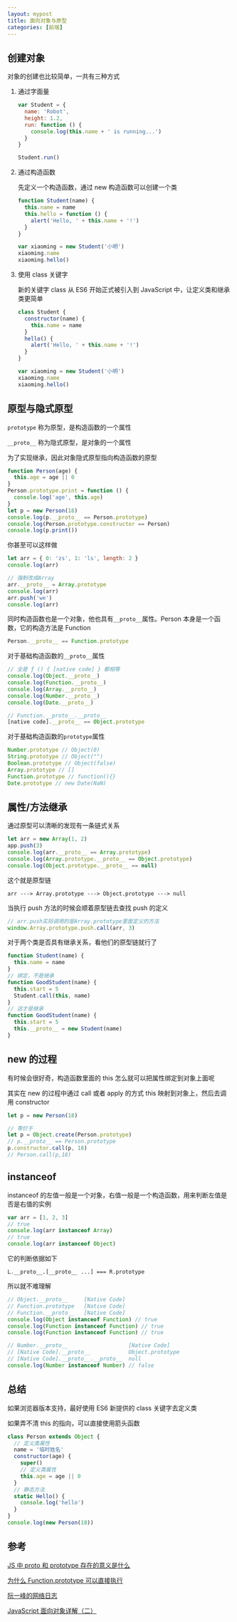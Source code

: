 ```yaml
---
layout: mypost
title: 面向对象与原型
categories: [前端]
---
```


## 创建对象

对象的创建也比较简单，一共有三种方式

1. 通过字面量

   ```js
   var Student = {
     name: 'Robot',
     height: 1.2,
     run: function () {
       console.log(this.name + ' is running...')
     }
   }

   Student.run()
   ```

2. 通过构造函数

   先定义一个构造函数，通过 new 构造函数可以创建一个类

   ```js
   function Student(name) {
     this.name = name
     this.hello = function () {
       alert('Hello, ' + this.name + '!')
     }
   }

   var xiaoming = new Student('小明')
   xiaoming.name
   xiaoming.hello()
   ```

3. 使用 class 关键字

   新的关键字 class 从 ES6 开始正式被引入到 JavaScript 中，让定义类和继承类更简单

   ```js
   class Student {
     constructor(name) {
       this.name = name
     }
     hello() {
       alert('Hello, ' + this.name + '!')
     }
   }

   var xiaoming = new Student('小明')
   xiaoming.name
   xiaoming.hello()
   ```

## 原型与隐式原型

`prototype` 称为原型，是构造函数的一个属性

`__proto__` 称为隐式原型，是对象的一个属性

为了实现继承，因此对象隐式原型指向构造函数的原型

```js
function Person(age) {
  this.age = age || 0
}
Person.prototype.print = function () {
  console.log('age', this.age)
}
let p = new Person(18)
console.log(p.__proto__ == Person.prototype)
console.log(Person.prototype.constructor == Person)
console.log(p.print())
```

你甚至可以这样做

```js
let arr = { 0: 'zs', 1: 'ls', length: 2 }
console.log(arr)

// 强制改成Array
arr.__proto__ = Array.prototype
console.log(arr)
arr.push('we')
console.log(arr)
```

同时构造函数也是一个对象，他也具有`__proto__`属性。Person 本身是一个函数，它的构造方法是 Function

```js
Person.__proto__ == Function.prototype
```

对于基础构造函数的`__proto__`属性

```js
// 全是 ƒ () { [native code] } 都相等
console.log(Object.__proto__)
console.log(Function.__proto__)
console.log(Array.__proto__)
console.log(Number.__proto__)
console.log(Date.__proto__)

// Function.__proto__.__proto__
[native code].__proto__ == Object.prototype
```

对于基础构造函数的`prototype`属性

```js
Number.prototype // Object(0)
String.prototype // Object("")
Boolean.prototype // Object(false)
Array.prototype // []
Function.prototype // function(){}
Date.prototype // new Date(NaN)
```

## 属性/方法继承

通过原型可以清晰的发现有一条链式关系

```js
let arr = new Array(1, 2)
app.push(3)
console.log(arr.__proto__ == Array.prototype)
console.log(Array.prototype.__proto__ == Object.prototype)
console.log(Object.prototype.__proto__ == null)
```

这个就是原型链

```
arr ---> Array.prototype ---> Object.prototype ---> null
```

当执行 push 方法的时候会顺着原型链去查找 push 的定义

```js
// arr.push实际调用的是Array.prototype里面定义的方法
window.Array.prototype.push.call(arr, 3)
```

对于两个类是否具有继承关系，看他们的原型链就行了

```js
function Student(name) {
  this.name = name
}
// 绑定，不是继承
function GoodStudent(name) {
  this.start = 5
  Student.call(this, name)
}
// 这才是继承
function GoodStudent(name) {
  this.start = 5
  this.__proto__ = new Student(name)
}
```

## new 的过程

有时候会很好奇，构造函数里面的 this 怎么就可以把属性绑定到对象上面呢

其实在 new 的过程中通过 call 或者 apply 的方式 this 映射到对象上，然后去调用 constructor

```js
let p = new Person(18)

// 等价于
let p = Object.create(Person.prototype)
// p.__proto__ == Person.prototype
p.constructor.call(p, 18)
// Person.call(p,18)
```

## instanceof

instanceof 的左值一般是一个对象，右值一般是一个构造函数，用来判断左值是否是右值的实例

```js
var arr = [1, 2, 3]
// true
console.log(arr instanceof Array)
// true
console.log(arr instanceof Object)
```

它的判断依据如下

```
L.__proto__.[__proto__ ...] === R.prototype
```

所以就不难理解

```js
// Object.__proto__     [Native Code]
// Function.prototype   [Native Code]
// Function.__proto__   [Native Code]
console.log(Object instanceof Function) // true
console.log(Function instanceof Function) // true
console.log(Function instanceof Function) // true

// Number.__proto__                   [Native Code]
// [Native Code].__proto__            Object.prototype
// [Native Code].__proto__.__proto__  null
console.log(Number instanceof Number) // false
```

## 总结

如果浏览器版本支持，最好使用 ES6 新提供的 class 关键字去定义类

如果弄不清 this 的指向，可以直接使用箭头函数

```js
class Person extends Object {
  // 定义类属性
  name = '临时姓名'
  constructor(age) {
    super()
    // 定义类属性
    this.age = age || 0
  }
  // 静态方法
  static Hello() {
    console.log('hello')
  }
}
console.log(new Person(18))
```

## 参考

[JS 中 proto 和 prototype 存在的意义是什么](https://www.zhihu.com/question/56770432)

[为什么 Function.prototype 可以直接执行](https://www.zhihu.com/question/323462380/answer/682017098)

[阮一峰的网络日志](http://www.ruanyifeng.com/blog/2010/05/object-oriented_javascript_encapsulation.html)

[JavaScript 面向对象详解（二）](https://mp.weixin.qq.com/s/TeBnVpvb_sewv3np7TKc-Q)
